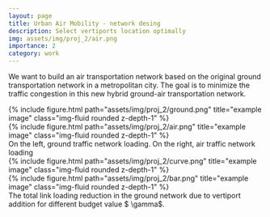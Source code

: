 ```yaml
---
layout: page
title: Urban Air Mobility - network desing
description: Select vertiports location optimally
img: assets/img/proj_2/air.png
importance: 2
category: work
---
```


We want to build an air transportation network based on the original ground transportation network in a metropolitan city. The goal is to minimize the traffic congestion in this new hybrid ground-air transportation network.

<div class="row">
    <div class="col-sm mt-3 mt-md-0">
        {% include figure.html path="assets/img/proj_2/ground.png" title="example image" class="img-fluid rounded z-depth-1" %}
    </div>
    <div class="col-sm mt-3 mt-md-0">
        {% include figure.html path="assets/img/proj_2/air.png" title="example image" class="img-fluid rounded z-depth-1" %}
    </div>
</div>
<div class="caption">
    On the left, ground traffic network loading. On the right, air traffic network loading
</div>

<div class="row">
    <div class="col-sm mt-3 mt-md-0">
        {% include figure.html path="assets/img/proj_2/curve.png" title="example image" class="img-fluid rounded z-depth-1" %}
    </div>
    <div class="col-sm mt-3 mt-md-0">
        {% include figure.html path="assets/img/proj_2/bar.png" title="example image" class="img-fluid rounded z-depth-1" %}
    </div>
</div>
<div class="caption">
    The total link loading reduction in the ground network due to vertiport addition for different budget value $ \gamma$.
</div>

